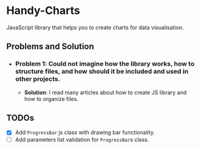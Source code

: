 # Handy-Charts
JavaScript library that helps you to create charts for data visualisation.

## Problems and Solution
- ### **Problem 1**: Could not imagine how the library works, how to structure files, and how should it be included and used in other projects.
    - **Solution**: I read many articles about how to create JS library and how to organize files.



## TODOs
- [x] Add `ProgressBar` js class with drawing bar functionality.
- [ ] Add parameters list validation for `ProgressBar`s class.